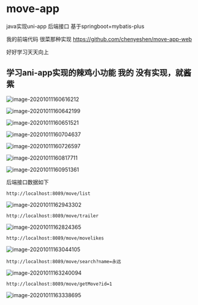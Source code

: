 # move-app
java实现uni-app 后端接口 基于springboot+mybatis-plus 

我的前端代码 很菜那种实现  https://github.com/chenyeshen/move-app-web

好好学习天天向上

## 学习ani-app实现的辣鸡小功能   我的 没有实现，就酱紫

![image-20201011160616212](https://gitee.com/daixiaomao/Images/raw/master/img/image-20201011160616212.png)



![image-20201011160642199](https://gitee.com/daixiaomao/Images/raw/master/img/image-20201011160642199.png)



![image-20201011160651521](https://gitee.com/daixiaomao/Images/raw/master/img/image-20201011160651521.png)

![image-20201011160704637](https://gitee.com/daixiaomao/Images/raw/master/img/image-20201011160704637.png)

![image-20201011160726597](https://gitee.com/daixiaomao/Images/raw/master/img/image-20201011160726597.png)

![image-20201011160817711](https://gitee.com/daixiaomao/Images/raw/master/img/image-20201011160817711.png)

![image-20201011160951361](https://gitee.com/daixiaomao/Images/raw/master/img/image-20201011160951361.png)


后端接口数据如下

```
http://localhost:8089/move/list

```

![image-20201011162943302](https://gitee.com/daixiaomao/Images/raw/master/img/image-20201011162943302.png)



```
http://localhost:8089/move/trailer
```

![image-20201011162824365](https://gitee.com/daixiaomao/Images/raw/master/img/image-20201011162824365.png)



```
http://localhost:8089/move/movelikes
```

![image-20201011163044105](https://gitee.com/daixiaomao/Images/raw/master/img/image-20201011163044105.png)



```
http://localhost:8089/move/search?name=永远
```

![image-20201011163240094](https://gitee.com/daixiaomao/Images/raw/master/img/image-20201011163240094.png)



```
http://localhost:8089/move/getMove?id=1
```

![image-20201011163338695](https://gitee.com/daixiaomao/Images/raw/master/img/image-20201011163338695.png)
